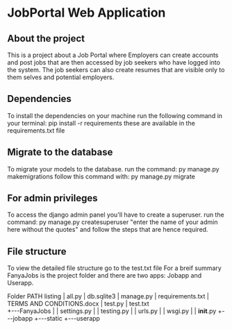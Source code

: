 # JobPortal Web Application

## About the project
This is a project about a Job Portal where Employers can create accounts and post jobs that are then accessed by job seekers who have logged into the system. The job seekers can also create resumes that are visible only to them selves and potential employers.

## Dependencies
To install the dependencies on your machine run the following command in your terminal: pip install -r requirements
these are available in the requirements.txt file

## Migrate to the database
To migrate your models to the database. run the command: py manage.py makemigrations
follow this command with: py manage.py migrate

## For admin privileges
To access the django admin panel you'll have to create a superuser. run the command: py manage.py createsuperuser "enter the name of your admin here without the quotes"
and follow the steps that are hence required.

## File structure
To view the detailed file structure go to the test.txt file
For a breif summary FanyaJobs is the project folder and there are two apps: Jobapp and Userapp.

Folder PATH listing
|   all.py
|   db.sqlite3
|   manage.py
|   requirements.txt
|   TERMS AND CONDITIONS.docx
|   test.py
|   test.txt            
+---FanyaJobs
|   |   settings.py
|   |   testing.py
|   |   urls.py
|   |   wsgi.py
|   |   __init__.py
+---jobapp
+---static
+---userapp
    
 
